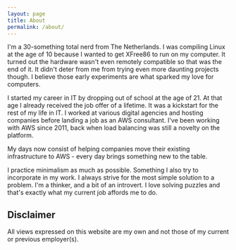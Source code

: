 ```yaml
---
layout: page
title: About
permalink: /about/
---
```


I'm a 30-something total nerd from The Netherlands. I was compiling Linux at the age of 10 because I wanted to get XFree86 to run on my computer. It turned out the hardware wasn't even remotely compatible so that was the end of it. It didn't deter from me from trying even more daunting projects though. I believe those early experiments are what sparked my love for computers.

I started my career in IT by dropping out of school at the age of 21. At that age I already received the job offer of a lifetime. It was a kickstart for the rest of my life in IT. I worked at various digital agencies and hosting companies before landing a job as an AWS consultant. I've been working with AWS since 2011, back when load balancing was still a novelty on the platform.

My days now consist of helping companies move their existing infrastructure to AWS - every day brings something new to the table.

I practice minimalism as much as possible. Something I also try to incorporate in my work. I always strive for the most simple solution to a problem. I'm a thinker, and a bit of an introvert. I love solving puzzles and that's exactly what my current job affords me to do.

## Disclaimer

All views expressed on this website are my own and not those of my current or previous employer(s).
